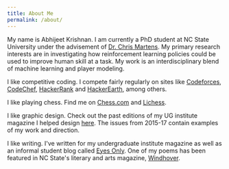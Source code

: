 ```yaml
---
title: About Me
permalink: /about/
---
```


My name is Abhijeet Krishnan. I am currently a PhD student at NC State University under the advisement of [Dr. Chris Martens](https://sites.google.com/ncsu.edu/cmartens). My primary research interests are in investigating how reinforcement learning policies could be used to improve human skill at a task. My work is an interdisciplinary blend of machine learning and player modeling.

I like competitive coding. I compete fairly regularly on sites like [Codeforces](https://codeforces.com/profile/MystikNinja), [CodeChef](https://www.codechef.com/users/rashomon), [HackerRank](https://www.hackerrank.com/MystikNinja) and [HackerEarth](https://www.hackerearth.com/@rashomon), among others.

I like playing chess. Find me on [Chess.com](https://www.chess.com/member/mystikninja) and [Lichess](https://lichess.org/@/MystikNinja).

I like graphic design. Check out the past editions of my UG institute magazine I helped design [here](https://issuu.com/vnit.mag.com). The issues from 2015-17 contain examples of my work and direction.

I like writing. I've written for my undergraduate institute magazine as well as an informal student blog called [Eyes Only](https://magbloc.wordpress.com/). One of my poems has been featured in NC State's literary and arts magazine, [Windhover](https://windhover.ncsu.edu/battle-against-the-night/).
